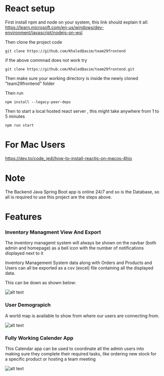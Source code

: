 # React setup

First install npm and node on your system, this link should explain it all:
https://learn.microsoft.com/en-us/windows/dev-environment/javascript/nodejs-on-wsl


Then clone the project code
```
git clone https://github.com/KhaledQasim/team29frontend
```
if the above commnad does not work try
```
git clone https://github.com/KhaledQasim/team29frontend.git
```

Then make sure your working directory is inside the newly cloned "team29frontend" folder

Then run 

```
npm install --legacy-peer-deps
```

Then to start a local hosted react server  , this might take anywhere from 1 to 5 minutes
```
npm run start
```

# For Mac Users
https://dev.to/code_jedi/how-to-install-reactjs-on-macos-4hio

# Note

The Backend Java Spring Boot app is online 24/7 and so is the Database, so all is required to use this project are the steps above.


# Features

### Inventory Managment View And Export

The inventory managemt system will always be shown on the navbar (both admin and homepage) as a bell icon with the number of notifications displayed next to it

Inventory Management System data along with Orders and Products and Users can all be exported as a csv (excel) file containing all the displayed data.

This can be down as shown below:

![alt text](https://github.com/KhaledQasim/Team29Backend/blob/main/ReadMeImages/Export.png?raw=true)


### User Demograpich

A world map is available to show from where our users are connecting from.

![alt text](https://github.com/KhaledQasim/Team29Backend/blob/main/ReadMeImages/WorldMap.png?raw=true)


### Fully Working Calender App

This Calendar app can be used to coordinate all the admin users into making sure they complete their required tasks, like ordering new stock for a specific product or hosting a team meeting

![alt text](https://github.com/KhaledQasim/Team29Backend/blob/main/ReadMeImages/Calender.png?raw=true)
